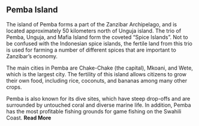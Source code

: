 ## Pemba Island

The island of Pemba forms a part of the Zanzibar Archipelago, and is located approximately 50 kilometers north of Unguja island. The trio of Pemba, Unguja, and Mafia Island form the coveted “Spice Islands”. Not to be confused with the Indonesian spice islands, the fertile land from this trio is used for farming a number of different spices that are important to Zanzibar’s economy.

The main cities in Pemba are Chake-Chake (the capital), Mkoani, and Wete, which is the largest city. The fertility of this island allows citizens to grow their own food, including rice, coconuts, and bananas among many other crops.

Pemba is also known for its dive sites, which have steep drop-offs and are surrounded by untouched coral and diverse marine life. In addition, Pemba has the most profitable fishing grounds for game fishing on the Swahili Coast. __Read More__
